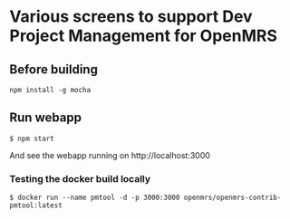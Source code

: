 # Various screens to support Dev Project Management for OpenMRS

## Before building

    npm install -g mocha

## Run webapp

    $ npm start
    
And see the webapp running on http://localhost:3000

### Testing the docker build locally

    $ docker run --name pmtool -d -p 3000:3000 openmrs/openmrs-contrib-pmtool:latest
